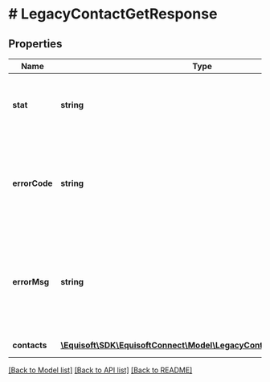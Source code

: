 # # LegacyContactGetResponse

## Properties

Name | Type | Description | Notes
------------ | ------------- | ------------- | -------------
**stat** | **string** | Status of the request that has been made. Can be &#39;ok&#39; or &#39;fail&#39;. | [optional]
**errorCode** | **string** | If the request has failed, this element will contain the error code related to the problem encountered. | [optional]
**errorMsg** | **string** | If the request has failed, this element will contain the error message related to the problem encountered. | [optional]
**contacts** | [**\Equisoft\SDK\EquisoftConnect\Model\LegacyContactContactGetItem[]**](LegacyContactContactGetItem.md) | Array of contacts. |

[[Back to Model list]](../../README.md#models) [[Back to API list]](../../README.md#endpoints) [[Back to README]](../../README.md)
